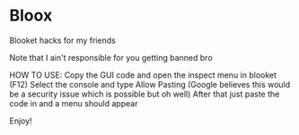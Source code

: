 # Bloox
Blooket hacks for my friends

Note that I ain't responsible for you getting banned bro

HOW TO USE:
Copy the GUI code and open the inspect menu in blooket (F12)
Select the console and type Allow Pasting (Google believes this would be a security issue which is possible but oh well)
After that just paste the code in and a menu should appear

Enjoy! 
